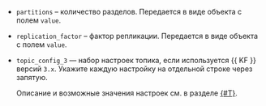 * `partitions` – количество разделов. Передается в виде объекта с полем `value`.
* `replication_factor` – фактор репликации. Передается в виде объекта с полем `value`.
* `topic_config_3` — набор настроек топика, если используется {{ KF }} версий `3.x`. Укажите каждую настройку на отдельной строке через запятую.

   Описание и возможные значения настроек см. в разделе [{#T}](../../../../managed-kafka/concepts/settings-list.md#topic-settings).

